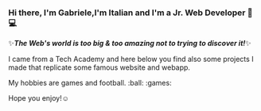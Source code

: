 ### Hi there, I'm Gabriele,I'm Italian and I'm a Jr. Web Developer 👋:computer:
✨<strong><i>The Web's world is too big & too amazing not to trying to discover it!</i></strong>✨

I came from a Tech Academy and here below you find also some projects I made that replicate some famous website and webapp.

My hobbies are games and football. :ball: :games:

Hope you enjoy!:relaxed:

<!--
**Gabri1391/Gabri1391** is a ✨ _special_ ✨ repository because its `README.md` (this file) appears on your GitHub profile.

Here are some ideas to get you started:

- 🔭 I’m currently working on ...
- 🌱 I’m currently learning ...
- 👯 I’m looking to collaborate on ...
- 🤔 I’m looking for help with ...
- 💬 Ask me about ...
- 📫 How to reach me: ...
- 😄 Pronouns: ...
- ⚡ Fun fact: ...
-->
